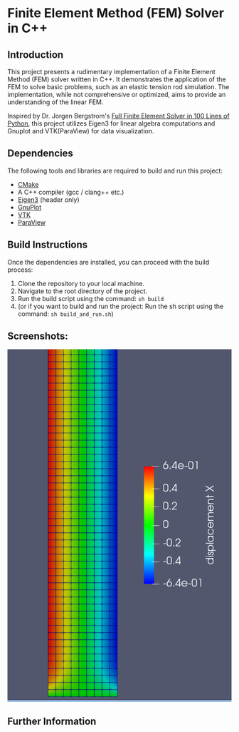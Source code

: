 # Finite Element Method (FEM) Solver in C++

## Introduction

This project presents a rudimentary implementation of a Finite Element Method (FEM) solver written in C++. It demonstrates the application of the FEM to solve basic problems, such as an elastic tension rod simulation. The implementation, while not comprehensive or optimized, aims to provide an understanding of the linear FEM.

Inspired by Dr. Jorgen Bergstrom's [Full Finite Element Solver in 100 Lines of Python](https://polymerfem.com/full-finite-element-solver-in-100-lines-of-python/), this project utilizes Eigen3 for linear algebra computations and Gnuplot and VTK(ParaView) for data visualization.

## Dependencies

The following tools and libraries are required to build and run this project:

- [CMake](https://cmake.org/)
- A C++ compiler (gcc / clang++ etc.) 
- [Eigen3](https://eigen.tuxfamily.org/index.php?title=Main_Page) (header only)
- [GnuPlot](http://www.gnuplot.info/)
- [VTK](https://vtk.org/)
- [ParaView](https://www.paraview.org/)

## Build Instructions

Once the dependencies are installed, you can proceed with the build process:

1. Clone the repository to your local machine.
2. Navigate to the root directory of the project.
3. Run the build script using the command: `sh build`
4. (or if you want to build and run the project: Run the sh script using the command: `sh build_and_run.sh`)

## Screenshots: 

![ParaView: displacement u_11](./screenshots/ParaView_displacement_X.png)

## Further Information

<!-- For further details on how to get started, refer to the project's [documentation](Link_to_documentation). If any issues arise during the build process, please refer to our [troubleshooting guide](Link_to_troubleshooting_guide). -->
